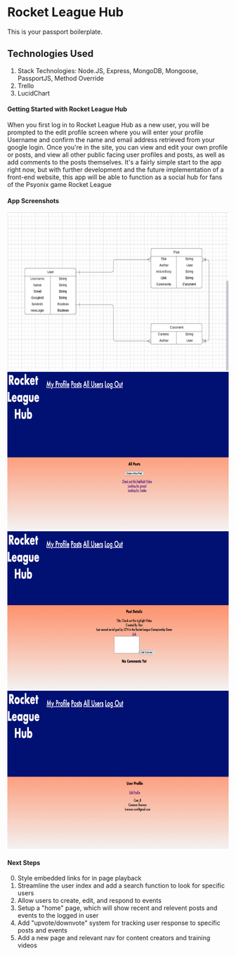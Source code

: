 # Rocket League Hub


This is your passport boilerplate.

## Technologies Used 

1. Stack Technologies: Node.JS, Express, MongoDB, Mongoose, PassportJS, Method Override
2. Trello
3. LucidChart


#### Getting Started with Rocket League Hub

When you first log in to Rocket League Hub as a new user, you will be prompted to the edit profile screen where you will enter your profile Username and confirm the name and email address retrieved from your google login. Once you're in the site, you can view and edit your own profile or posts, and view all other public facing user profiles and posts, as well as add comments to the posts themselves. It's a fairly simple start to the app right now, but with further development and the future implementation of a front-end website, this app will be able to function as a social hub for fans of the Psyonix game Rocket League

#### App Screenshots

<img src = "/readme-images/ERD.png" alt = "ERD" width = "640" height = "360">
<img src = "/readme-images/RLH-post-index.png" alt = "Posts Index" width = "640" height = "360">
<img src = "/readme-images/RLH-post-show.png" alt = "Post show" width = "640" height = "360">
<img src = "/readme-images/RLH-profile-view.png" alt = "User show" width = "640" height = "360">

#### Next Steps

0. Style embedded links for in page playback
1. Streamline the user index and add a search function to look for specific users
2. Allow users to create, edit, and respond to events
3. Setup a "home" page, which will show recent and relevent posts and events to the logged in user 
4. Add "upvote/downvote" system for tracking user response to specific posts and events
5. Add a new page and relevant nav for content creators and training videos